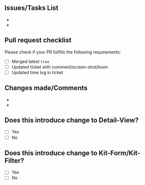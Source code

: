 ## Issues/Tasks List
-
-

## Pull request checklist

Please check if your PR fulfills the following requirements:
- [ ] Merged latest `trex`
- [ ] Updated ticket with comment/screen-shot/loom 
- [ ] Updated time log in ticket

## Changes made/Comments 
-
-


## Does this introduce change to Detail-View?

- [ ] Yes
- [ ] No

## Does this introduce change to Kit-Form/Kit-Filter?

- [ ] Yes
- [ ] No
